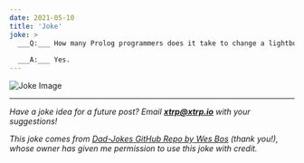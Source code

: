 ```yaml
---
date: 2021-05-10
title: 'Joke'
joke: >
  ___Q:___ How many Prolog programmers does it take to change a lightbulb?
  
  ___A:___ Yes.
---
```


![Joke Image](https://private.xtrp.io/projects/DailyDeveloperJokes/public_image_server/images/5e12588f481d4.png)

---
*Have a joke idea for a future post? Email **[xtrp@xtrp.io](mailto:xtrp@xtrp.io)** with your suggestions!*

*This joke comes from [Dad-Jokes GitHub Repo by Wes Bos](https://github.com/wesbos/dad-jokes) (thank you!), whose owner has given me permission to use this joke with credit.*

<!-- 
Joke text:
**Q:** How many Prolog programmers does it take to change a lightbulb?

**A:** Yes.
 -->

